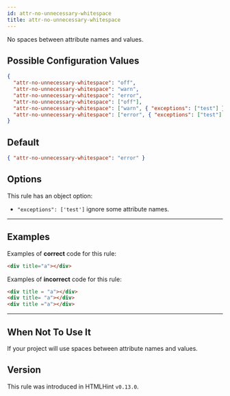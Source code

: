 ```yaml
---
id: attr-no-unnecessary-whitespace
title: attr-no-unnecessary-whitespace
---
```


No spaces between attribute names and values.

## Possible Configuration Values

```json
{
  "attr-no-unnecessary-whitespace": "off",
  "attr-no-unnecessary-whitespace": "warn",
  "attr-no-unnecessary-whitespace": "error",
  "attr-no-unnecessary-whitespace": ["off"],
  "attr-no-unnecessary-whitespace": ["warn", { "exceptions": ["test"] }],
  "attr-no-unnecessary-whitespace": ["error", { "exceptions": ["test"] }]
}
```

## Default

```json
{ "attr-no-unnecessary-whitespace": "error" }
```

## Options

This rule has an object option:

- `"exceptions": ['test']` ignore some attribute names.

---

## Examples

Examples of **correct** code for this rule:

<!-- prettier-ignore -->
```html
<div title="a"></div>
```

Examples of **incorrect** code for this rule:

<!-- prettier-ignore -->
```html
<div title = "a"></div>
<div title= "a"></div>
<div title ="a"></div>
```

---

## When Not To Use It

If your project will use spaces between attribute names and values.

## Version

This rule was introduced in HTMLHint `v0.13.0`.
